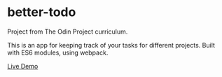 # better-todo
Project from The Odin Project curriculum.

This is an app for keeping track of your tasks for different projects. Built with ES6 modules, using webpack.

[Live Demo](https://vharastei.github.io/better-todo/)
